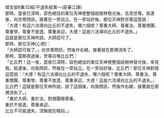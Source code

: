 增支部6集32經/不退失經第一(莊春江譯)  
那時，當夜已深時，容色絕佳的某位天神使整個祇樹林發光後，去見世尊。抵達後，向世尊問訊，接著在一旁站立。在一旁站好後，那位天神對世尊這麼說：  
「大德！有這六法導向比丘的不退失，哪六個呢？尊重大師、尊重法、尊重僧團、尊重學、尊重不放逸、尊重承迎，大德！這是六法導向比丘的不退失。」  
這就是那位天神所說，大師認可了。  
那時，那位天神[心想]：  
「大師認可我了。」向世尊問訊，然後作右繞，接著就在那裡消失了。  
那時，當那夜過後，世尊召喚比丘們：  
「比丘們！這一夜，當夜已深時，容色絕佳的某位天神使整個祇樹林發光後，來見我。抵達後，向我問訊，然後在一旁站立。在一旁站好後，比丘們！那位天神對我這麼說：『大德！有這六法導向比丘的不退失，哪六個呢？尊重大師、尊重法、尊重僧團、尊重學、尊重不放逸、尊重承迎，大德！這是六法導向比丘的不退失。』比丘們！這就是那位天神所說，說了這個後，向我問訊，然後作右繞，接著就在那裡消失了。」  
「重於大師、重於法，對僧團極尊重，  
重於不放逸，尊重承迎，  
比丘不可能退失，涅槃就在眼前。」  
  
  

